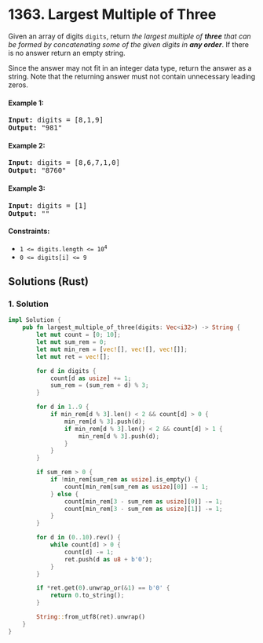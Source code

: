 # 1363. Largest Multiple of Three
Given an array of digits `digits`, return *the largest multiple of **three** that can be formed by concatenating some of the given digits in **any order***. If there is no answer return an empty string.

Since the answer may not fit in an integer data type, return the answer as a string. Note that the returning answer must not contain unnecessary leading zeros.

#### Example 1:
<pre>
<strong>Input:</strong> digits = [8,1,9]
<strong>Output:</strong> "981"
</pre>

#### Example 2:
<pre>
<strong>Input:</strong> digits = [8,6,7,1,0]
<strong>Output:</strong> "8760"
</pre>

#### Example 3:
<pre>
<strong>Input:</strong> digits = [1]
<strong>Output:</strong> ""
</pre>

#### Constraints:
* <code>1 <= digits.length <= 10<sup>4</sup></code>
* `0 <= digits[i] <= 9`

## Solutions (Rust)

### 1. Solution
```Rust
impl Solution {
    pub fn largest_multiple_of_three(digits: Vec<i32>) -> String {
        let mut count = [0; 10];
        let mut sum_rem = 0;
        let mut min_rem = [vec![], vec![], vec![]];
        let mut ret = vec![];

        for d in digits {
            count[d as usize] += 1;
            sum_rem = (sum_rem + d) % 3;
        }

        for d in 1..9 {
            if min_rem[d % 3].len() < 2 && count[d] > 0 {
                min_rem[d % 3].push(d);
                if min_rem[d % 3].len() < 2 && count[d] > 1 {
                    min_rem[d % 3].push(d);
                }
            }
        }

        if sum_rem > 0 {
            if !min_rem[sum_rem as usize].is_empty() {
                count[min_rem[sum_rem as usize][0]] -= 1;
            } else {
                count[min_rem[3 - sum_rem as usize][0]] -= 1;
                count[min_rem[3 - sum_rem as usize][1]] -= 1;
            }
        }

        for d in (0..10).rev() {
            while count[d] > 0 {
                count[d] -= 1;
                ret.push(d as u8 + b'0');
            }
        }

        if *ret.get(0).unwrap_or(&1) == b'0' {
            return 0.to_string();
        }

        String::from_utf8(ret).unwrap()
    }
}
```
